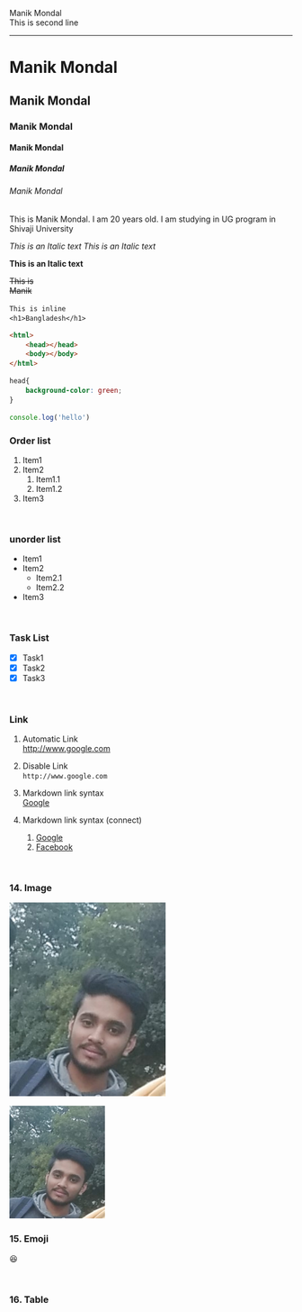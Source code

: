 <!--markdown tutorial-->
Manik Mondal<br/>
This is second line


---

# Manik Mondal

## Manik Mondal

### Manik Mondal

#### Manik Mondal

##### Manik Mondal

###### Manik Mondal

<p>This is Manik Mondal. I am 20 years old. I am studying in UG program in Shivaji University</p>

<i>This is an Italic text</i>  <!--html tag <i> -->
_This is an Italic text_  

__This is an Italic text__

<del>This is </del> <!--html tag <del> -->  
~~Manik~~  

<!--Inline code block-->
`This is inline`  
`<h1>Bangladesh</h1>`

<!--Multiple line code block-->
```html
<html>
    <head></head>
    <body></body>
</html>
```

```css
head{
    background-color: green;
}
```

```javascript
console.log('hello')
```

<!--List-->
### Order list
1. Item1
2. Item2
   1. Item1.1
   2. Item1.2
3. Item3

<br/>

### unorder list
- Item1
- Item2
    - Item2.1
    - Item2.2
- Item3

<br/>

### Task List
- [x] Task1
- [x] Task2
- [x] Task3

<br/>

### Link
1. Automatic Link  
  http://www.google.com

2. Disable Link  
  `http://www.google.com`

3. Markdown link syntax  
    [Google](http://www.google.com)

4. Markdown link syntax (connect)  
    1. [Google][websitelink]  
    2. [Facebook][facebooklink]


<!-- All link is here -->
[websitelink]:http://www.google.com
[facebooklink]:http://www.facebook.com

<br/>

### 14. Image
![profile](./Image/manik.jpg)

<!-- html syntax -->
<img src="./Image/manik.jpg" height="200" width="170" title="Profile Image">

<br/>

### 15. Emoji
😆

<br/>

### 16. Table
